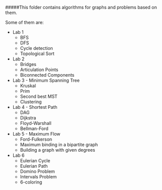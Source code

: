 #####This folder contains algorithms for graphs and problems based on them.

Some of them are:
- Lab 1 
	- BFS
	- DFS
	- Cycle detection
	- Topological Sort
- Lab 2
	- Bridges 
	- Articulation Points
	- Biconnected Components
- Lab 3 - Minimum Spanning Tree
	- Kruskal
	- Prim
	- Second best MST
	- Clustering
- Lab 4 - Shortest Path
	- DAG
	- Dijkstra
	- Floyd-Warshall
	- Bellman-Ford
- Lab 5 - Maximum Flow
	- Ford-Fulkerson
	- Maximum binding in a bipartite graph
	- Building a graph with given degrees
- Lab 6
	- Eulerian Cycle
	- Eulerian Path
	- Domino Problem
	- Intervals Problem
	- 6-coloring